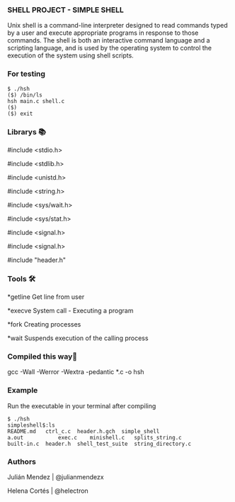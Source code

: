 ### SHELL PROJECT - SIMPLE SHELL

Unix shell is a command-line interpreter designed to read commands typed by a user and execute appropriate programs in response to those commands. The shell is both an interactive command language and a scripting language, and is used by the operating system to control the execution of the system using shell scripts.

### For testing

```
$ ./hsh
($) /bin/ls
hsh main.c shell.c
($)
($) exit
```

### Librarys 📚

#include <stdio.h>

#include <stdlib.h>

#include <unistd.h>

#include <string.h>

#include <sys/wait.h>

#include <sys/stat.h>

#include <signal.h>

#include <signal.h>

#include "header.h"


### Tools 🛠️

*getline Get line from user

*execve System call - Executing a program

*fork Creating processes

*wait Suspends execution of the calling process


### Compiled this way🔧

gcc -Wall -Werror -Wextra -pedantic *.c -o hsh

### Example

Run the executable in your terminal after compiling

```
$ ./hsh
simpleshell$:ls
README.md   ctrl_c.c  header.h.gch	simple_shell
a.out	        exec.c    minishell.c	splits_string.c
built-in.c  header.h  shell_test_suite	string_directory.c
```

### Authors

Julián Mendez | @julianmendezx

Helena Cortés | @helectron
